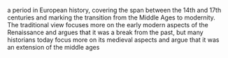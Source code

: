 <!--
title:       Renaissance
subtitle:    ~ 14th – 17th centuries
from:        1300
to:          1600
short:       a period in European history, covering the span between the 14th and 17th centuries and marking the transition from the Middle Ages to modernity. The traditional view focuses more on the early modern aspects of the Renaissance and argues that it was a break from the past, but many historians today focus more on its medieval aspects and argue that it was an extension of the middle ages
imageUrl:    
wikiUrl:     https://wikipedia.org/wiki/Renaissance
-->


a period in European history, covering the span between the 14th and 17th centuries and marking the transition from the Middle Ages to modernity. The traditional view focuses more on the early modern aspects of the Renaissance and argues that it was a break from the past, but many historians today focus more on its medieval aspects and argue that it was an extension of the middle ages